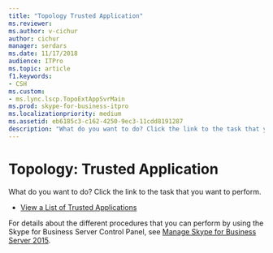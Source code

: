 ```yaml
---
title: "Topology Trusted Application"
ms.reviewer: 
ms.author: v-cichur
author: cichur
manager: serdars
ms.date: 11/17/2018
audience: ITPro
ms.topic: article
f1.keywords:
- CSH
ms.custom:
- ms.lync.lscp.TopoExtAppSvrMain
ms.prod: skype-for-business-itpro
ms.localizationpriority: medium
ms.assetid: eb6185c3-c162-4250-9ec3-11cdd8191287
description: "What do you want to do? Click the link to the task that you want to perform."
---
```


# Topology: Trusted Application

What do you want to do? Click the link to the task that you want to perform.

- [View a List of Trusted Applications](/previous-versions/office/lync-server-2013/lync-server-2013-view-a-list-of-trusted-applications)

For details about the different procedures that you can perform by using the Skype for Business Server Control Panel, see [Manage Skype for Business Server 2015](../../manage/manage.md).
